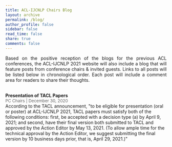 ```yaml
---
title: ACL-IJCNLP Chairs Blog
layout: archive
permalink: /blog/
author_profile: false
sidebar: false
read_time: false
share: true
comments: false
---
```


<p align="justify">Based on the positive reception of the blogs for the previous ACL conferences, the ACL-IJCNLP 2021 website will also include a blog that will feature posts from conference chairs & invited guests. Links to all posts will be listed below in chronological order. Each post will include a comment area for readers to share their thoughts.</p>
<br>
<b>Presentation of TACL Papers</b><br>
<span style="color:#666666; font-size:small;">PC Chairs | December 30, 2020</span><br>
According to the TACL announcement, "to be eligible for presentation (oral or poster) at ACL-IJCNLP 2021, TACL papers must satisfy both of the following conditions: first, be accepted with a decision type (a) by April 9, 2021; and second, have their final version both submitted to TACL and approved by the Action Editor by May 13, 2021. (To allow ample time for the technical approval by the Action Editor, we suggest submitting the final version by 10 business days prior, that is, April 29, 2021.)"
<br><br> 



